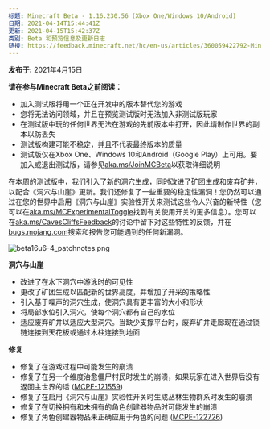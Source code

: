 ```yaml
---
标题: Minecraft Beta - 1.16.230.56 (Xbox One/Windows 10/Android)
日期: 2021-04-14T15:44:41Z
更新: 2021-04-15T15:42:37Z
类别: Beta 和预览信息及更新日志
链接: https://feedback.minecraft.net/hc/en-us/articles/360059422792-Minecraft-Beta-1-16-230-56-Xbox-One-Windows-10-Android
---
```


**发布于:** 2021年4月15日

**请在参与Minecraft Beta之前阅读：**

- 加入测试版将用一个正在开发中的版本替代您的游戏
- 您将无法访问领域，并且在预览测试版时无法加入非测试版玩家
- 在测试版中玩的任何世界无法在游戏的先前版本中打开，因此请制作世界的副本以防丢失
- 测试版构建可能不稳定，并且不代表最终版本的质量
- 测试版仅在Xbox One、Windows 10和Android（Google Play）上可用。要加入或退出测试版，请参见[aka.ms/JoinMCBeta](https://aka.ms/JoinMCBeta)以获取详细说明

在本周的测试版中，我们引入了新的洞穴生成，同时改进了矿团生成和废弃矿井，以配合《洞穴与山崖》更新。我们还修复了一些重要的稳定性漏洞！您仍然可以通过在您的世界中启用《洞穴与山崖》实验性开关来测试这些令人兴奋的新特性（您可以在[aka.ms/MCExperimentalToggle](https://aka.ms/MCExperimentalToggle)找到有关使用开关的更多信息）。您可以在[aka.ms/CavesCliffsFeedback](https://aka.ms/CavesCliffsFeedback)的讨论中留下对这些特性的反馈，并在[bugs.mojang.com](https://bugs.mojang.com/)搜索和报告您可能遇到的任何新漏洞。

![beta16u6-4_patchnotes.png](https://feedback.minecraft.net/hc/article_attachments/360092473212/beta16u6-4_patchnotes.png)

**洞穴与山崖**

- 改进了在水下洞穴中游泳时的可见性
- 更改了矿团生成以匹配新的世界高度，并增加了开采的策略性
- 引入基于噪声的洞穴生成，使洞穴具有更丰富的大小和形状
- 将局部水位引入洞穴，使每个洞穴都有自己的水位
- 适应废弃矿井以适应大型洞穴。当缺少支撑平台时，废弃矿井走廊现在通过锁链连接到天花板或通过木柱连接到地面

**修复**

- 修复了在游戏过程中可能发生的崩溃
- 修复了在另一个维度治愈僵尸村民时发生的崩溃，如果玩家在进入世界后没有返回主世界的话 ([MCPE-121559](https://bugs.mojang.com/browse/MCPE-121559))
- 修复了在启用《洞穴与山崖》实验性开关时生成丛林生物群系时发生的崩溃
- 修复了在切换拥有和未拥有的角色创建器物品时可能发生的崩溃
- 修复了角色创建器物品未正确应用于角色的问题 ([MCPE-122726](https://bugs.mojang.com/browse/MCPE-122726))